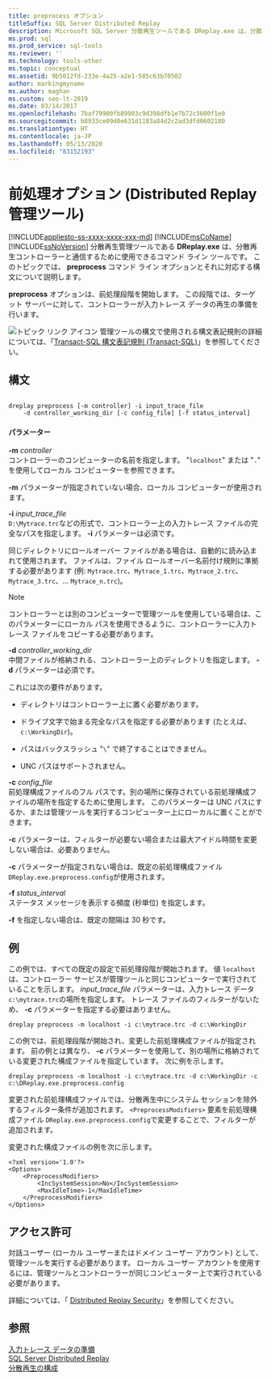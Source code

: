 ```yaml
---
title: preprocess オプション
titleSuffix: SQL Server Distributed Replay
description: Microsoft SQL Server 分散再生ツールである DReplay.exe は、分散再生コントローラーと通信するために使用できるコマンドライン ツールです。
ms.prod: sql
ms.prod_service: sql-tools
ms.reviewer: ''
ms.technology: tools-other
ms.topic: conceptual
ms.assetid: 9b5012fd-233e-4a25-a2e1-585c63b70502
author: markingmyname
ms.author: maghan
ms.custom: seo-lt-2019
ms.date: 03/14/2017
ms.openlocfilehash: 7baf79900fb89903c9d398dfb1e7b72c3600f1e0
ms.sourcegitcommit: b8933ce09d0e631d1183a84d2c2ad3dfd0602180
ms.translationtype: HT
ms.contentlocale: ja-JP
ms.lasthandoff: 05/13/2020
ms.locfileid: "83152193"
---
```

# <a name="preprocess-option-distributed-replay-administration-tool"></a>前処理オプション (Distributed Replay 管理ツール)
[!INCLUDE[appliesto-ss-xxxx-xxxx-xxx-md](../../includes/appliesto-ss-xxxx-xxxx-xxx-md.md)]
  [!INCLUDE[msCoName](../../includes/msconame-md.md)] [!INCLUDE[ssNoVersion](../../includes/ssnoversion-md.md)] 分散再生管理ツールである **DReplay.exe** は、分散再生コントローラーと通信するために使用できるコマンド ライン ツールです。 このトピックでは、 **preprocess** コマンド ライン オプションとそれに対応する構文について説明します。  
  
 **preprocess** オプションは、前処理段階を開始します。 この段階では、ターゲット サーバーに対して、コントローラーが入力トレース データの再生の準備を行います。  
  
 ![トピック リンク アイコン](../../database-engine/configure-windows/media/topic-link.gif "トピック リンク アイコン") 管理ツールの構文で使用される構文表記規則の詳細については、「[Transact-SQL 構文表記規則 &#40;Transact-SQL&#41;](../../t-sql/language-elements/transact-sql-syntax-conventions-transact-sql.md)」を参照してください。  
  
## <a name="syntax"></a>構文  
  
```  
  
dreplay preprocess [-m controller] -i input_trace_file  
    -d controller_working_dir [-c config_file] [-f status_interval]  
```  
  
#### <a name="parameters"></a>パラメーター  
 **-m** _controller_  
 コントローラーのコンピューターの名前を指定します。 "`localhost`" または "`.`" を使用してローカル コンピューターを参照できます。  
  
 **-m** パラメーターが指定されていない場合、ローカル コンピューターが使用されます。  
  
 **-i** _input_trace_file_  
 `D:\Mytrace.trc`などの形式で、コントローラー上の入力トレース ファイルの完全なパスを指定します。 **-i** パラメーターは必須です。  
  
 同じディレクトリにロールオーバー ファイルがある場合は、自動的に読み込まれて使用されます。 ファイルは、ファイル ロールオーバー名前付け規則に準拠する必要があります (例: `Mytrace.trc`、`Mytrace_1.trc`、`Mytrace_2.trc`、`Mytrace_3.trc`、... `Mytrace_n.trc`)。  
  
> [!NOTE]  
>  コントローラーとは別のコンピューターで管理ツールを使用している場合は、このパラメーターにローカル パスを使用できるように、コントローラーに入力トレース ファイルをコピーする必要があります。  
  
 **-d** _controller_working_dir_  
 中間ファイルが格納される、コントローラー上のディレクトリを指定します。 **-d** パラメーターは必須です。  
  
 これには次の要件があります。  
  
-   ディレクトリはコントローラー上に置く必要があります。  
  
-   ドライブ文字で始まる完全なパスを指定する必要があります (たとえば、 `c:\WorkingDir`)。  
  
-   パスはバックスラッシュ "`\`" で終了することはできません。  
  
-   UNC パスはサポートされません。  
  
 **-c** _config_file_  
 前処理構成ファイルのフル パスです。別の場所に保存されている前処理構成ファイルの場所を指定するために使用します。 このパラメーターは UNC パスにするか、または管理ツールを実行するコンピューター上にローカルに置くことができます。  
  
 **-c** パラメーターは、フィルターが必要ない場合または最大アイドル時間を変更しない場合は、必要ありません。  
  
 **-c** パラメーターが指定されない場合は、既定の前処理構成ファイル `DReplay.exe.preprocess.config`が使用されます。  
  
 **-f** _status_interval_  
 ステータス メッセージを表示する頻度 (秒単位) を指定します。  
  
 **-f** を指定しない場合は、既定の間隔は 30 秒です。  
  
## <a name="examples"></a>例  
 この例では、すべての既定の設定で前処理段階が開始されます。 値 `localhost` は、コントローラー サービスが管理ツールと同じコンピューターで実行されていることを示します。 *input_trace_file* パラメーターは、入力トレース データ `c:\mytrace.trc`の場所を指定します。 トレース ファイルのフィルターがないため、 **-c** パラメーターを指定する必要はありません。  
  
```  
dreplay preprocess -m localhost -i c:\mytrace.trc -d c:\WorkingDir  
```  
  
 この例では、前処理段階が開始され、変更した前処理構成ファイルが指定されます。 前の例とは異なり、 **-c** パラメーターを使用して、別の場所に格納されている変更された構成ファイルを指定しています。 次に例を示します。  
  
```  
dreplay preprocess -m localhost -i c:\mytrace.trc -d c:\WorkingDir -c c:\DReplay.exe.preprocess.config  
```  
  
 変更された前処理構成ファイルでは、分散再生中にシステム セッションを除外するフィルター条件が追加されます。 `<PreprocessModifiers>` 要素を前処理構成ファイル `DReplay.exe.preprocess.config`で変更することで、フィルターが追加されます。  
  
 変更された構成ファイルの例を次に示します。  
  
```  
<?xml version='1.0'?>  
<Options>  
    <PreprocessModifiers>  
        <IncSystemSession>No</IncSystemSession>  
        <MaxIdleTime>-1</MaxIdleTime>  
    </PreprocessModifiers>  
</Options>  
```  
  
## <a name="permissions"></a>アクセス許可  
 対話ユーザー (ローカル ユーザーまたはドメイン ユーザー アカウント) として、管理ツールを実行する必要があります。 ローカル ユーザー アカウントを使用するには、管理ツールとコントローラーが同じコンピューター上で実行されている必要があります。  
  
 詳細については、「 [Distributed Replay Security](../../tools/distributed-replay/distributed-replay-security.md)」を参照してください。  
  
## <a name="see-also"></a>参照  
 [入力トレース データの準備](../../tools/distributed-replay/prepare-the-input-trace-data.md)   
 [SQL Server Distributed Replay](../../tools/distributed-replay/sql-server-distributed-replay.md)   
 [分散再生の構成](../../tools/distributed-replay/configure-distributed-replay.md)  
  
  

